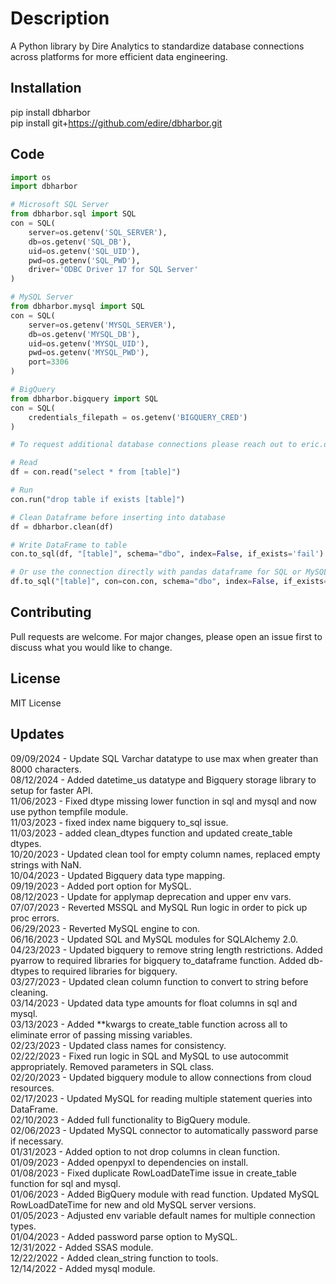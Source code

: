 # Description

A Python library by Dire Analytics to standardize database connections across platforms for more efficient data engineering.

## Installation

pip install dbharbor<br>
pip install git+https://github.com/edire/dbharbor.git

## Code

```python
import os
import dbharbor

# Microsoft SQL Server
from dbharbor.sql import SQL
con = SQL(
    server=os.getenv('SQL_SERVER'),
    db=os.getenv('SQL_DB'),
    uid=os.getenv('SQL_UID'),
    pwd=os.getenv('SQL_PWD'),
    driver='ODBC Driver 17 for SQL Server'
)

# MySQL Server
from dbharbor.mysql import SQL
con = SQL(
    server=os.getenv('MYSQL_SERVER'),
    db=os.getenv('MYSQL_DB'),
    uid=os.getenv('MYSQL_UID'),
    pwd=os.getenv('MYSQL_PWD'),
    port=3306
)

# BigQuery
from dbharbor.bigquery import SQL
con = SQL(
    credentials_filepath = os.getenv('BIGQUERY_CRED')
)

# To request additional database connections please reach out to eric.dire@direanalytics.com

# Read
df = con.read("select * from [table]")

# Run
con.run("drop table if exists [table]")

# Clean Dataframe before inserting into database
df = dbharbor.clean(df)

# Write DataFrame to table
con.to_sql(df, "[table]", schema="dbo", index=False, if_exists='fail')

# Or use the connection directly with pandas dataframe for SQL or MySQL
df.to_sql("[table]", con=con.con, schema="dbo", index=False, if_exists='fail')
```

## Contributing

Pull requests are welcome. For major changes, please open an issue first to discuss what you would like to change.

## License

MIT License

## Updates

09/09/2024 - Update SQL Varchar datatype to use max when greater than 8000 characters.<br>
08/12/2024 - Added datetime_us datatype and Bigquery storage library to setup for faster API.<br>
11/06/2023 - Fixed dtype missing lower function in sql and mysql and now use python tempfile module.<br>
11/03/2023 - fixed index name bigquery to_sql issue.<br>
11/03/2023 - added clean_dtypes function and updated create_table dtypes.<br>
10/20/2023 - Updated clean tool for empty column names, replaced empty strings with NaN.<br>
10/04/2023 - Updated Bigquery data type mapping.<br>
09/19/2023 - Added port option for MySQL.<br>
08/12/2023 - Update for applymap deprecation and upper env vars.<br>
07/07/2023 - Reverted MSSQL and MySQL Run logic in order to pick up proc errors.<br>
06/29/2023 - Reverted MySQL engine to con.<br>
06/16/2023 - Updated SQL and MySQL modules for SQLAlchemy 2.0.<br>
04/23/2023 - Updated bigquery to remove string length restrictions.  Added pyarrow to required libraries for bigquery to_dataframe function.  Added db-dtypes to required libraries for bigquery.<br>
03/27/2023 - Updated clean column function to convert to string before cleaning.<br>
03/14/2023 - Updated data type amounts for float columns in sql and mysql.<br>
03/13/2023 - Added **kwargs to create_table function across all to eliminate error of passing missing variables.<br>
02/23/2023 - Updated class names for consistency.<br>
02/22/2023 - Fixed run logic in SQL and MySQL to use autocommit appropriately.  Removed parameters in SQL class.<br>
02/20/2023 - Updated bigquery module to allow connections from cloud resources.<br>
02/17/2023 - Updated MySQL for reading multiple statement queries into DataFrame.<br>
02/10/2023 - Added full functionality to BigQuery module.<br>
02/06/2023 - Updated MySQL connector to automatically password parse if necessary.<br>
01/31/2023 - Added option to not drop columns in clean function.<br>
01/09/2023 - Added openpyxl to dependencies on install.<br>
01/08/2023 - Fixed duplicate RowLoadDateTime issue in create_table function for sql and mysql.<br>
01/06/2023 - Added BigQuery module with read function.  Updated MySQL RowLoadDateTime for new and old MySQL server versions.<br>
01/05/2023 - Adjusted env variable default names for multiple connection types.<br>
01/04/2023 - Added password parse option to MySQL.<br>
12/31/2022 - Added SSAS module.<br>
12/22/2022 - Added clean_string function to tools.<br>
12/14/2022 - Added mysql module.